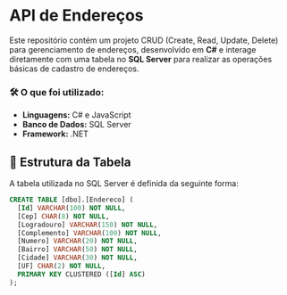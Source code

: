 # API de Endereços

Este repositório contém um projeto CRUD (Create, Read, Update, Delete) para gerenciamento de endereços, desenvolvido em **C#** e interage diretamente com uma tabela no **SQL Server** para realizar as operações básicas de cadastro de endereços.

### 🛠️ **O que foi utilizado:**
- **Linguagens:** C# e JavaScript
- **Banco de Dados:** SQL Server
- **Framework:** .NET

## 🧱 Estrutura da Tabela

A tabela utilizada no SQL Server é definida da seguinte forma:

```sql
CREATE TABLE [dbo].[Endereco] (
  [Id] VARCHAR(100) NOT NULL,
  [Cep] CHAR(8) NOT NULL,
  [Logradouro] VARCHAR(150) NOT NULL,
  [Complemento] VARCHAR(100) NOT NULL,
  [Numero] VARCHAR(20) NOT NULL,
  [Bairro] VARCHAR(50) NOT NULL,
  [Cidade] VARCHAR(30) NOT NULL,
  [UF] CHAR(2) NOT NULL,
  PRIMARY KEY CLUSTERED ([Id] ASC)
);
```





